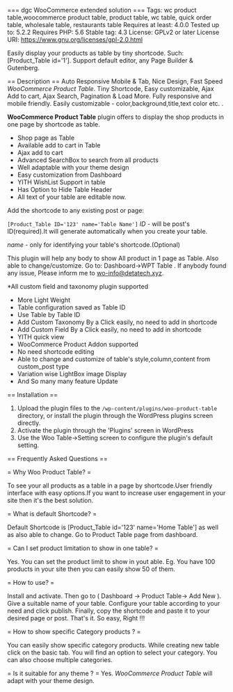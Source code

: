 === dgc WooCommerce extended solution ===
Tags: wc product table,woocommerce product table, product table, wc table, quick order table, wholesale table, restaurants table
Requires at least: 4.0.0
Tested up to: 5.2.2
Requires PHP: 5.6
Stable tag: 4.3
License: GPLv2 or later
License URI: https://www.gnu.org/licenses/gpl-2.0.html

Easily display your products as table by tiny shortcode. Such: [Product_Table id='1']. Support default editor, any Page Builder & Gutenberg.

== Description ==
Auto Responsive Mobile & Tab, Nice Design, Fast Speed *WooCommerce Product Table*. Tiny Shortcode, Easy customizable, Ajax Add to cart, Ajax Search, Pagination & Load More. Fully responsive and mobile friendly. Easily customizable - color,background,title,text color etc.
.

**WooCommerce Product Table** plugin offers to display the shop products in one page by shortcode as table. 

* Shop page as Table
* Available add to cart in Table
* Ajax add to cart
* Advanced SearchBox to search from all products
* Well adaptable with your theme design
* Easy customization from Dashboard
* YITH WishList Support in table
* Has Option to Hide Table Header 
* All text of your table are editable now.

Add the shortcode to any existing post or page:

`[Product_Table ID='123' name='Table Name']`
*ID* - will be post's ID(required).It will generate automatically when you create your table. 

*name* - only for identifying your table's shortcode.(Optional)


This plugin will help any body to show All product in 1 page as Table. Also able to change/customize. Go to: Dashboard->WPT Table . 
If anybody found any issue, Please inform me to wo-info@detatech.xyz.


*All custom field and taxonomy plugin supported
* More Light Weight
* Table configuration saved as Table ID
* Use Table  by Table ID
* Add Custom Taxonomy By a Click easily, no need to add in shortcode
* Add Custom Field By  a Click easily, no need to add in shortcode
* YITH quick view
* WooCommerce Product Addon supported
* No need shortcode editing
* Able to change and customize of table's style,column,content from custom_post type
* Variation wise LightBox image Display
* And So many many feature Update

== Installation ==


1. Upload the plugin files to the `/wp-content/plugins/woo-product-table` directory, or install the plugin through the WordPress plugins screen directly.
2. Activate the plugin through the 'Plugins' screen in WordPress
3. Use the Woo Table->Setting screen to configure the plugin's default setting.


== Frequently Asked Questions ==

= Why Woo Product Table? =

To see your all products as a table in a page by shortcode.User friendly interface with easy options.If you want to increase user engagement in your site then it's the best solution.

= What is default Shortcode? =

Default Shortcode is [Product_Table id='123' name='Home Table'] as well as also able to change. Go to Product Table page from dashboard.

= Can I set product limitation to show in one table? =

Yes. You can set the product limit to show in yout able. Eg. You have 100 products in your site then you can easily show 50 of them.

= How to use? =

Install and activate. Then go to ( Dashboard -> Product Table-> Add New ).
Give a suitable name of your table. Configure your table according to your need and click publish. Finally, copy the shortcode and paste it to your desired page or post.
That's it. So easy, Right !!!

= How to show specific Category products ? =

You can easily show specific category products. While creating new table click on the basic tab. You will find an option to select your category. You can also choose multiple categories.


= Is it suitable for any theme ? =
 Yes. *WooCommerce Product Table* will adapt with your theme design.
